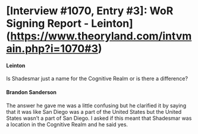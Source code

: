 # [Interview #1070, Entry #3]: WoR Signing Report - Leinton](https://www.theoryland.com/intvmain.php?i=1070#3)

#### Leinton

Is Shadesmar just a name for the Cognitive Realm or is there a difference?

#### Brandon Sanderson

The answer he gave me was a little confusing but he clarified it by saying that it was like San Diego was a part of the United States but the United States wasn’t a part of San Diego. I asked if this meant that Shadesmar was a location in the Cognitive Realm and he said yes.

